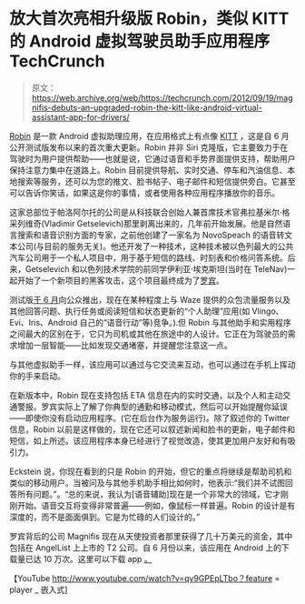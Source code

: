 # 放大首次亮相升级版 Robin，类似 KITT 的 Android 虚拟驾驶员助手应用程序 TechCrunch

> 原文：<https://web.archive.org/web/https://techcrunch.com/2012/09/19/magnifis-debuts-an-upgraded-robin-the-kitt-like-android-virtual-assistant-app-for-drivers/>

[Robin](https://web.archive.org/web/20221007055451/http://robingets.me/) 是一款 Android 虚拟助理应用，在应用格式上有点像 [KITT](https://web.archive.org/web/20221007055451/http://en.wikipedia.org/wiki/KITT) ，这是自 6 月公开测试版发布以来的首次重大更新。Robin 并非 Siri 克隆版，它主要致力于在驾驶时为用户提供帮助——也就是说，它通过语音和手势界面提供支持，帮助用户保持注意力集中在道路上。Robin 目前提供导航、实时交通、停车和汽油信息、本地搜索等服务，还可以为您的推文、脸书帖子、电子邮件和短信提供旁白。它甚至可以告诉你笑话，如果这是你的事情，或者使用各种应用程序播放你的音乐。

这家总部位于帕洛阿尔托的公司是从科技联合创始人兼首席技术官弗拉基米尔·格采列维奇(Vladimir Getselevich)那里剥离出来的，几年前开始发展。他是自然语言搜索和语音识别方面的专家，之前他创建了一家名为 NovoSpeach 的语音转文本公司(与目前的服务无关)。他还开发了一种技术，这种技术被以色列最大的公共汽车公司用于一个私人项目中，用于基于短信的路线、时刻表和价格问答系统。后来，Getselevich 和以色列技术学院的前同学伊利亚·埃克斯坦(当时在 TeleNav)一起开始了一个新项目的黑客攻击，这个项目最终成为了[罗宾](https://web.archive.org/web/20221007055451/http://robingets.me/)。

测试版[于 6 月](https://web.archive.org/web/20221007055451/http://www.prweb.com/releases/prweb2012/6/prweb9608634.htm)向公众推出，现在在某种程度上与 Waze 提供的众包流量服务以及其他回答问题、执行任务或阅读短信和状态更新的“个人助理”应用(如 Vlingo、Evi、Iris、Android 自己的“语音行动”等)竞争。).但 Robin 与其他助手和实用程序之间最大的区别在于，它只为司机或其他在旅途中的人设计。它正在为驾驶员的需求增加一层智能——比如发现交通堵塞，并提醒您注意这一点。

与其他虚拟助手一样，该应用可以通过与它交流来互动，也可以通过在手机上挥动你的手来启动。

在新版本中，Robin 现在支持包括 ETA 信息在内的实时交通，以及个人和主动交通警报。罗宾实际上了解了你典型的通勤和移动模式，然后可以开始提醒你延误——即使你没有启动应用程序。(它在后台作为服务运行)。除了叙述你的 Twitter 信息，Robin 以前是这样做的，现在它还可以叙述新闻和脸书的更新，电子邮件和短信，如上所述。该应用程序本身已经进行了视觉改造，使其更加用户友好和有吸引力。

Eckstein 说，你现在看到的只是 Robin 的开始，但它的重点将继续是帮助司机和类似的移动用户。当被问及与其他手机助手相比如何时，他表示:“我们并不试图回答所有问题。”。“总的来说，我认为[语音辅助]现在是一个非常大的领域，它才刚刚开始。语音交互将变得非常普遍——例如，像鼠标一样普遍。Robin 的设计是有深度的，而不是面面俱到。它是为忙碌的人们设计的。”

罗宾背后的公司 Magnifis 现在从天使投资者那里获得了几十万美元的资金，其中包括在 AngelList 上上市的 T2 公司。自 6 月份以来，该应用在 Android 上的下载量已达 10 万次。这里可以下载 app [。](https://web.archive.org/web/20221007055451/https://play.google.com/store/apps/details?id=com.magnifis.parking)

【YouTube http://www.youtube.com/watch?v=qy9GPEpLTbo？feature = player _ 嵌入式]